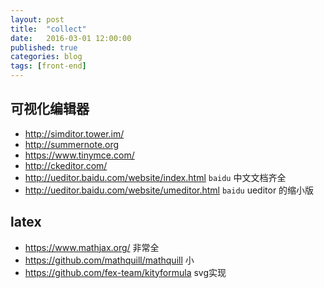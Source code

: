 ```yaml
---
layout: post
title:  "collect"
date:   2016-03-01 12:00:00
published: true
categories: blog
tags: [front-end]
---
```




## 可视化编辑器

- http://simditor.tower.im/
- http://summernote.org
- https://www.tinymce.com/
- http://ckeditor.com/ 
- http://ueditor.baidu.com/website/index.html  `baidu` 中文文档齐全
- http://ueditor.baidu.com/website/umeditor.html `baidu` ueditor 的缩小版

## latex
- https://www.mathjax.org/ 非常全
- https://github.com/mathquill/mathquill 小
- https://github.com/fex-team/kityformula svg实现



